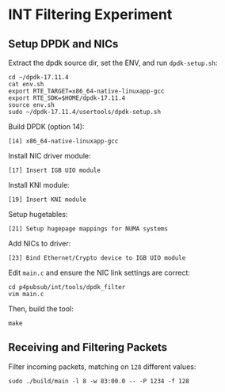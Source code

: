 # INT Filtering Experiment

## Setup DPDK and NICs

Extract the dpdk source dir, set the ENV, and run `dpdk-setup.sh`:

    cd ~/dpdk-17.11.4
    cat env.sh
    export RTE_TARGET=x86_64-native-linuxapp-gcc
    export RTE_SDK=$HOME/dpdk-17.11.4
    source env.sh
    sudo ~/dpdk-17.11.4/usertools/dpdk-setup.sh

Build DPDK (option 14):

    [14] x86_64-native-linuxapp-gcc

Install NIC driver module:

    [17] Insert IGB UIO module

Install KNI module:

    [19] Insert KNI module

Setup hugetables:

    [21] Setup hugepage mappings for NUMA systems

Add NICs to driver:

    [23] Bind Ethernet/Crypto device to IGB UIO module


Edit `main.c` and ensure the NIC link settings are correct:

    cd p4pubsub/int/tools/dpdk_filter
    vim main.c

Then, build the tool:

    make

## Receiving and Filtering Packets

Filter incoming packets, matching on `128` different values:

    sudo ./build/main -l 8 -w 83:00.0 -- -P 1234 -f 128
